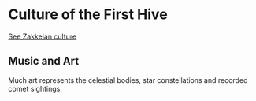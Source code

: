 # Culture of the First Hive
[See Zakkeian culture](../zakkeian)

## Music and Art
Much art represents the celestial bodies, star constellations and recorded comet sightings. 